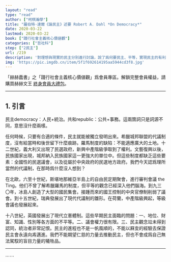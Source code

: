 ```yaml
---
layout: "read"
type: "read"
author: ["柯棋瀚學"]
title: "羅伯特·達爾《論民主》述要 Robert A. Dahl *On Democracy*"
date: 2020-03-22
lastmod: 2020-03-22
book: ["踐行社會主義核心價値觀"]
categories: ["哲社科"]
step: ["2民主"]
url: /219
description: '對理想與現實的民主分別進行討論，說了爲何要民主、平等，實現民主的有利不利條件。[豆瓣](https://book.douban.com/subject/10770260/) 上有討論'
img: 'https://pic.imgdb.cn/item/5f1f692614195aa5944cd3f8.jpg'
---
```


「赫赫蠹書」之「踐行社會主義核心價値觀」爲會員專區。解鎖完整會員權益，請購買赫赫文王 [終身會員大禮包](https://item.taobao.com/item.htm?id=629774535457)。

----

## 1. 引言

民主democracy：人民+統治。共和republic：公共+事務。這兩箇詞只是詞源不同，意思沒什麼兩樣。

任何時候，只要有合適的條件，民主就能被獨立發明出來。希臘城邦聯盟的代議制度，沒有給當時和後世留下什麼痕跡。羅馬制度的缺陷：不能適應廣大的土地。十二世紀，義大利又出現了民選政府，新興中產階級爭取到了權利。文藝復興以後，民族國家出現，城邦納入民族國家這一更強大的單位中。但這些制度都缺乏這些要素：全國性的民選議會，以及從屬於中央政府的民選地方政府。我們今天認爲理所當然的代議制，在那時爲什麼沒人想到？

在北歐，六至十世紀，斯堪地那維亞半島上的自由民定期聚會，進行審判會議 the Ting。他们不曾了解希臘羅馬的制度，但平等的觀念已經深入他們腦海。到九三〇年，冰島人創造了大型的國民集會。接踵而來的國王控制的中央官僚制削弱了議會。到十五世紀，瑞典發展出了現代代議制的雛形。在荷蘭，中產階級興起，等級會議也發展起來。

十八世紀，英國發展出了現代立憲體制。這些早期民主面臨的問題：一、地位、財富、知識、性別等各方面的不平等。二、議會權力很有限。三、民主觀念竝未得到認同，統治者非常記恨。民主的進程也不是一帆風順的，不能以厤㕜的經驗去保證民主會永遠向歬邁進。我們不能期望仁慈的力量去推動民主，但也不會成爲自己無法駕馭的盲目力量的犧牲品。

----

⋯⋯